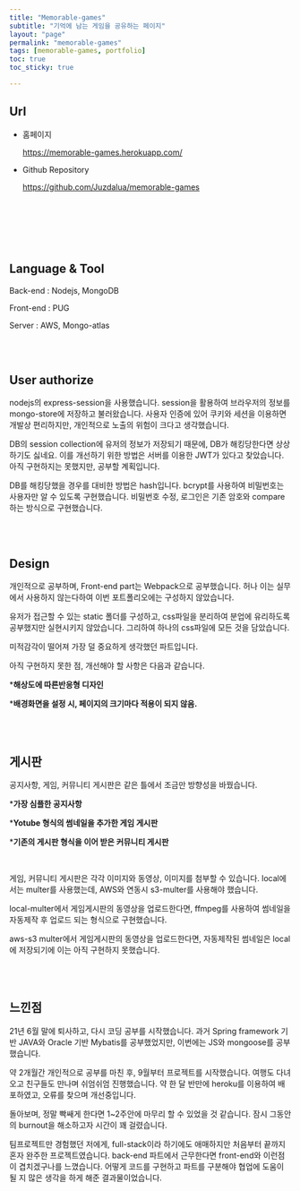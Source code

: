 ```yaml
---
title: "Memorable-games"
subtitle: "기억에 남는 게임을 공유하는 페이지"
layout: "page"
permalink: "memorable-games"
tags: [memorable-games, portfolio]
toc: true
toc_sticky: true

---
```




## Url
* 홈페이지

  <a href="https://memorable-games.herokuapp.com/">https://memorable-games.herokuapp.com/ </a>

* Github Repository 

  <a href="https://github.com/Juzdalua/memorable-games">https://github.com/Juzdalua/memorable-games</a>

<br> <br>

<br> <br> 

## Language & Tool

Back-end : Nodejs, MongoDB

Front-end : PUG

Server : AWS, Mongo-atlas

<br> <br> 

## User authorize

nodejs의 express-session을 사용했습니다. session을 활용하여 브라우저의 정보를 mongo-store에 저장하고 불러왔습니다. 사용자 인증에 있어 쿠키와 세션을 이용하면 개발상 편리하지만, 개인적으로 노출의 위험이 크다고 생각했습니다.<br>

DB의 session collection에 유저의 정보가 저장되기 때문에, DB가 해킹당한다면 상상하기도 싫네요. 이를 개선하기 위한 방법은 서버를 이용한 JWT가 있다고 찾았습니다. 아직 구현하지는 못했지만, 공부할 계획입니다.<br>

DB를 해킹당했을 경우를 대비한 방법은 hash입니다. bcrypt를 사용하여 비밀번호는 사용자만 알 수 있도록 구현했습니다. 비밀번호 수정, 로그인은 기존 암호와 compare 하는 방식으로 구현했습니다.

<br>

<br>



## Design

개인적으로 공부하며, Front-end part는 Webpack으로 공부했습니다. 허나 이는 실무에서 사용하지 않는다하여 이번 포트폴리오에는 구성하지 않았습니다. <br>

유저가 접근할 수 있는 static 폴더를 구성하고, css파일을 분리하여 분업에 유리하도록 공부했지만 실현시키지 않았습니다. 그리하여 하나의 css파일에 모든 것을 담았습니다.<br>

미적감각이 떨어져 가장 덜 중요하게 생각했던 파트입니다.<br>

아직 구현하지 못한 점, 개선해야 할 사항은 다음과 같습니다.<br>

***해상도에 따른반응형 디자인**<br>

***배경화면을 설정 시, 페이지의 크기마다 적용이 되지 않음.**<br>

<br>

<br>



## 게시판

공지사항, 게임, 커뮤니티 게시판은 같은 틀에서 조금만 방향성을 바꿨습니다.<br>

***가장 심플한 공지사항**<br>

***Yotube 형식의 썸네일을 추가한 게임 게시판**<br>

***기존의 게시판 형식을 이어 받은 커뮤니티 게시판**<br>

<br>

게임, 커뮤니티 게시판은 각각 이미지와 동영상, 이미지를 첨부할 수 있습니다. local에서는 multer를 사용했는데, AWS와 연동시 s3-multer를 사용해야 했습니다. <br>

local-multer에서 게임게시판의 동영상을 업로드한다면, ffmpeg를 사용하여 썸네일을 자동제작 후 업로드 되는 형식으로 구현했습니다.<br>

aws-s3 multer에서 게임게시판의 동영상을 업로드한다면, 자동제작된 썸네일은 local에 저장되기에 이는 아직 구현하지 못했습니다.

<br>

<br>



## 느낀점 

21년 6월 말에 퇴사하고, 다시 코딩 공부를 시작했습니다. 과거 Spring framework 기반 JAVA와 Oracle 기반 Mybatis를 공부했었지만, 이번에는 JS와 mongoose를 공부했습니다. <br>

약 2개월간 개인적으로 공부를 마친 후, 9월부터 프로젝트를 시작했습니다. 여행도 다녀오고 친구들도 만나며 쉬엄쉬엄 진행했습니다. 약 한 달 반만에 heroku를 이용하여 배포하였고, 오류를 찾으며 개선중입니다.<br>

돌아보며, 정말 빡쌔게 한다면 1~2주안에 마무리 할 수 있었을 것 같습니다. 잠시 그동안의 burnout을 해소하고자 시간이 꽤 걸렸습니다.<br>

팀프로젝트만 경험했던 저에게, full-stack이라 하기에도 애매하지만 처음부터 끝까지 혼자 완주한 프로젝트였습니다. back-end 파트에서 근무한다면 front-end와 이런점이 겹치겠구나를 느꼈습니다. 어떻게 코드를 구현하고 파트를 구분해야 협업에 도움이 될 지 많은 생각을 하게 해준 결과물이었습니다.





